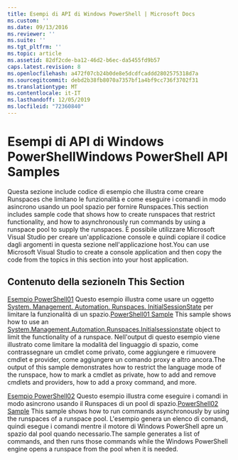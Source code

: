 ```yaml
---
title: Esempi di API di Windows PowerShell | Microsoft Docs
ms.custom: ''
ms.date: 09/13/2016
ms.reviewer: ''
ms.suite: ''
ms.tgt_pltfrm: ''
ms.topic: article
ms.assetid: 82df2cde-ba12-46d2-b6ec-da5455fd9b57
caps.latest.revision: 8
ms.openlocfilehash: a472f07cb24b0de8e5dcdfcaddd2802575318d7a
ms.sourcegitcommit: debd2b38fb8070a7357bf1a4bf9cc736f3702f31
ms.translationtype: MT
ms.contentlocale: it-IT
ms.lasthandoff: 12/05/2019
ms.locfileid: "72360840"
---
```

# <a name="windows-powershell-api-samples"></a><span data-ttu-id="3d14e-102">Esempi di API di Windows PowerShell</span><span class="sxs-lookup"><span data-stu-id="3d14e-102">Windows PowerShell API Samples</span></span>

<span data-ttu-id="3d14e-103">Questa sezione include codice di esempio che illustra come creare Runspaces che limitano le funzionalità e come eseguire i comandi in modo asincrono usando un pool spazio per fornire Runspaces.</span><span class="sxs-lookup"><span data-stu-id="3d14e-103">This section includes sample code that shows how to create runspaces that restrict functionality, and how to asynchronously run commands by using a runspace pool to supply the runspaces.</span></span> <span data-ttu-id="3d14e-104">È possibile utilizzare Microsoft Visual Studio per creare un'applicazione console e quindi copiare il codice dagli argomenti in questa sezione nell'applicazione host.</span><span class="sxs-lookup"><span data-stu-id="3d14e-104">You can use Microsoft Visual Studio to create a console application and then copy the code from the topics in this section into your host application.</span></span>

## <a name="in-this-section"></a><span data-ttu-id="3d14e-105">Contenuto della sezione</span><span class="sxs-lookup"><span data-stu-id="3d14e-105">In This Section</span></span>

<span data-ttu-id="3d14e-106">[Esempio PowerShell01](./windows-powershell01-sample.md) Questo esempio illustra come usare un oggetto [System. Management. Automation. Runspaces. InitialSessionState](/dotnet/api/System.Management.Automation.Runspaces.InitialSessionState) per limitare la funzionalità di un spazio.</span><span class="sxs-lookup"><span data-stu-id="3d14e-106">[PowerShell01 Sample](./windows-powershell01-sample.md) This sample shows how to use an [System.Management.Automation.Runspaces.Initialsessionstate](/dotnet/api/System.Management.Automation.Runspaces.InitialSessionState) object to limit the functionality of a runspace.</span></span> <span data-ttu-id="3d14e-107">Nell'output di questo esempio viene illustrato come limitare la modalità del linguaggio di spazio, come contrassegnare un cmdlet come privato, come aggiungere e rimuovere cmdlet e provider, come aggiungere un comando proxy e altro ancora.</span><span class="sxs-lookup"><span data-stu-id="3d14e-107">The output of this sample demonstrates how to restrict the language mode of the runspace, how to mark a cmdlet as private, how to add and remove cmdlets and providers, how to add a proxy command, and more.</span></span>

<span data-ttu-id="3d14e-108">[Esempio PowerShell02](./windows-powershell02-sample.md) Questo esempio illustra come eseguire i comandi in modo asincrono usando il Runspaces di un pool di spazio.</span><span class="sxs-lookup"><span data-stu-id="3d14e-108">[PowerShell02 Sample](./windows-powershell02-sample.md) This sample shows how to run commands asynchronously by using the runspaces of a runspace pool.</span></span> <span data-ttu-id="3d14e-109">L'esempio genera un elenco di comandi, quindi esegue i comandi mentre il motore di Windows PowerShell apre un spazio dal pool quando necessario.</span><span class="sxs-lookup"><span data-stu-id="3d14e-109">The sample generates a list of commands, and then runs those commands while the Windows PowerShell engine opens a runspace from the pool when it is needed.</span></span>